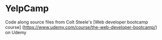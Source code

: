 # YelpCamp
Code along source files from Colt Steele's [Web developer bootcamp course] (https://www.udemy.com/course/the-web-developer-bootcamp/) on Udemy 

